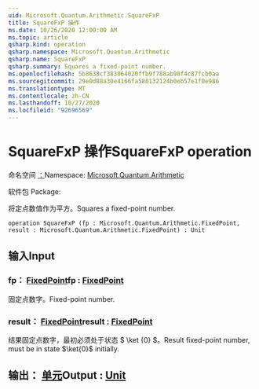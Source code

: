 ```yaml
---
uid: Microsoft.Quantum.Arithmetic.SquareFxP
title: SquareFxP 操作
ms.date: 10/26/2020 12:00:00 AM
ms.topic: article
qsharp.kind: operation
qsharp.namespace: Microsoft.Quantum.Arithmetic
qsharp.name: SquareFxP
qsharp.summary: Squares a fixed-point number.
ms.openlocfilehash: 5b8638cf383064020ffb9f788ab98f4c87fcb0aa
ms.sourcegitcommit: 29e0d88a30e4166fa580132124b0eb57e1f0e986
ms.translationtype: MT
ms.contentlocale: zh-CN
ms.lasthandoff: 10/27/2020
ms.locfileid: "92696569"
---
```

# <a name="squarefxp-operation"></a><span data-ttu-id="bfc9c-102">SquareFxP 操作</span><span class="sxs-lookup"><span data-stu-id="bfc9c-102">SquareFxP operation</span></span>

<span data-ttu-id="bfc9c-103">命名空间 [：](xref:Microsoft.Quantum.Arithmetic)</span><span class="sxs-lookup"><span data-stu-id="bfc9c-103">Namespace: [Microsoft.Quantum.Arithmetic](xref:Microsoft.Quantum.Arithmetic)</span></span>

<span data-ttu-id="bfc9c-104">软件包 [](https://nuget.org/packages/)</span><span class="sxs-lookup"><span data-stu-id="bfc9c-104">Package: [](https://nuget.org/packages/)</span></span>


<span data-ttu-id="bfc9c-105">将定点数值作为平方。</span><span class="sxs-lookup"><span data-stu-id="bfc9c-105">Squares a fixed-point number.</span></span>

```qsharp
operation SquareFxP (fp : Microsoft.Quantum.Arithmetic.FixedPoint, result : Microsoft.Quantum.Arithmetic.FixedPoint) : Unit
```


## <a name="input"></a><span data-ttu-id="bfc9c-106">输入</span><span class="sxs-lookup"><span data-stu-id="bfc9c-106">Input</span></span>

### <a name="fp--fixedpoint"></a><span data-ttu-id="bfc9c-107">fp： [FixedPoint](xref:Microsoft.Quantum.Arithmetic.FixedPoint)</span><span class="sxs-lookup"><span data-stu-id="bfc9c-107">fp : [FixedPoint](xref:Microsoft.Quantum.Arithmetic.FixedPoint)</span></span>

<span data-ttu-id="bfc9c-108">固定点数字。</span><span class="sxs-lookup"><span data-stu-id="bfc9c-108">Fixed-point number.</span></span>


### <a name="result--fixedpoint"></a><span data-ttu-id="bfc9c-109">result： [FixedPoint](xref:Microsoft.Quantum.Arithmetic.FixedPoint)</span><span class="sxs-lookup"><span data-stu-id="bfc9c-109">result : [FixedPoint](xref:Microsoft.Quantum.Arithmetic.FixedPoint)</span></span>

<span data-ttu-id="bfc9c-110">结果固定点数字，最初必须处于状态 $ \ket {0} $。</span><span class="sxs-lookup"><span data-stu-id="bfc9c-110">Result fixed-point number, must be in state $\ket{0}$ initially.</span></span>



## <a name="output--unit"></a><span data-ttu-id="bfc9c-111">输出： [单元](xref:microsoft.quantum.lang-ref.unit)</span><span class="sxs-lookup"><span data-stu-id="bfc9c-111">Output : [Unit](xref:microsoft.quantum.lang-ref.unit)</span></span>

